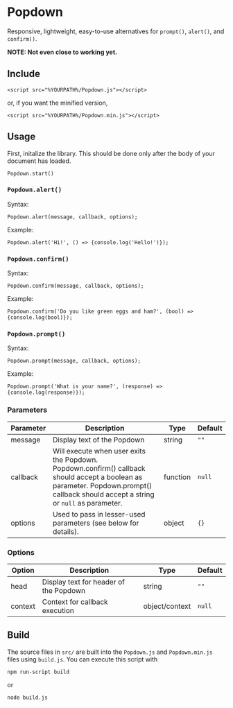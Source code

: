 # Popdown
 Responsive, lightweight, easy-to-use alternatives for `prompt()`, `alert()`, and `confirm()`.
 
 **NOTE: Not even close to working yet.**

## Include
```
<script src="%YOURPATH%/Popdown.js"></script>
```
or, if you want the minified version,
```
<script src="%YOURPATH%/Popdown.min.js"></script>
```

## Usage
First, initalize the library. This should be done only after the body of your document has loaded.
```
Popdown.start()
```

### `Popdown.alert()`
Syntax:
```
Popdown.alert(message, callback, options);
```
Example:
```
Popdown.alert('Hi!', () => {console.log('Hello!')});
```

### `Popdown.confirm()`
Syntax:
```
Popdown.confirm(message, callback, options);
```
Example:
```
Popdown.confirm('Do you like green eggs and ham?', (bool) => {console.log(bool)});
```

### `Popdown.prompt()`
Syntax:
```
Popdown.prompt(message, callback, options);
```
Example:
```
Popdown.prompt('What is your name?', (response) => {console.log(response)});
```
### Parameters
| Parameter | Description                                                                                                                                                                 | Type     | Default |
|-----------|-----------------------------------------------------------------------------------------------------------------------------------------------------------------------------|----------|---------|
| message   | Display text of the Popdown                                                                                                                                                 | string   | `""`     |
| callback  | Will execute when user exits the Popdown.  Popdown.confirm() callback should accept a boolean as parameter.  Popdown.prompt() callback should accept a string or `null` as parameter. | function | `null`    |
| options   | Used to pass in lesser-used parameters (see below for details).                                                                                                             | object   | `{}`     |

### Options
| Option  | Description                            | Type           | Default |
|---------|----------------------------------------|----------------|---------|
| head    | Display text for header of the Popdown | string         | `""`      |
| context | Context for callback execution         | object/context | `null`    |

## Build
The source files in `src/` are built into the `Popdown.js` and `Popdown.min.js` files using `build.js`. You can execute this script with
```
npm run-script build
```
or
```
node build.js
```
